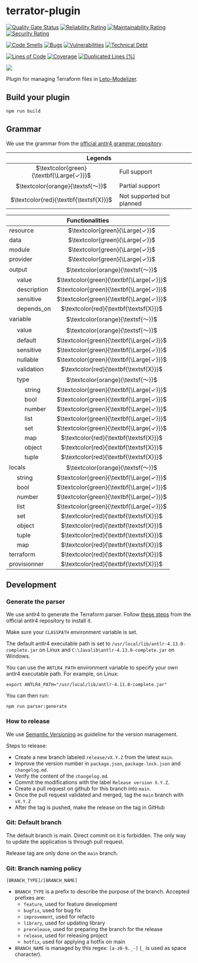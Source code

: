 # terrator-plugin

[![Quality Gate Status](https://sonarcloud.io/api/project_badges/measure?project=ditrit_terrator-plugin&metric=alert_status)](https://sonarcloud.io/summary/overall?id=ditrit_terrator-plugin)
[![Reliability Rating](https://sonarcloud.io/api/project_badges/measure?project=ditrit_terrator-plugin&metric=reliability_rating)](https://sonarcloud.io/summary/overall?id=ditrit_terrator-plugin)
[![Maintainability Rating](https://sonarcloud.io/api/project_badges/measure?project=ditrit_terrator-plugin&metric=sqale_rating)](https://sonarcloud.io/summary/overall?id=ditrit_terrator-plugin)
[![Security Rating](https://sonarcloud.io/api/project_badges/measure?project=ditrit_terrator-plugin&metric=security_rating)](https://sonarcloud.io/summary/overall?id=ditrit_terrator-plugin)

[![Code Smells](https://sonarcloud.io/api/project_badges/measure?project=ditrit_terrator-plugin&metric=code_smells)](https://sonarcloud.io/summary/overall?id=ditrit_terrator-plugin)
[![Bugs](https://sonarcloud.io/api/project_badges/measure?project=ditrit_terrator-plugin&metric=bugs)](https://sonarcloud.io/summary/overall?id=ditrit_terrator-plugin)
[![Vulnerabilities](https://sonarcloud.io/api/project_badges/measure?project=ditrit_terrator-plugin&metric=vulnerabilities)](https://sonarcloud.io/summary/overall?id=ditrit_terrator-plugin)
[![Technical Debt](https://sonarcloud.io/api/project_badges/measure?project=ditrit_terrator-plugin&metric=sqale_index)](https://sonarcloud.io/summary/overall?id=ditrit_terrator-plugin)

[![Lines of Code](https://sonarcloud.io/api/project_badges/measure?project=ditrit_terrator-plugin&metric=ncloc)](https://sonarcloud.io/summary/overall?id=ditrit_terrator-plugin)
[![Coverage](https://sonarcloud.io/api/project_badges/measure?project=ditrit_terrator-plugin&metric=coverage)](https://sonarcloud.io/summary/overall?id=ditrit_terrator-plugin)
[![Duplicated Lines (%)](https://sonarcloud.io/api/project_badges/measure?project=ditrit_terrator-plugin&metric=duplicated_lines_density)](https://sonarcloud.io/summary/overall?id=ditrit_terrator-plugin)

[![](https://dcbadge.vercel.app/api/server/zkKfj9gj2C?style=flat&theme=default-inverted)](https://discord.gg/zkKfj9gj2C)

Plugin for managing Terraform files in [Leto-Modelizer](https://github.com/ditrit/leto-modelizer).

## Build your plugin

```
npm run build
```

## Grammar

We use the grammar from the [official antlr4 grammar repository](https://github.com/antlr/grammars-v4/tree/master/terraform).


<table>
  <thead>
    <tr>
      <th colspan="2">Legends</th>
    </tr>
  </thead>
  <tbody>
    <tr>
      <td align="center">$\textcolor{green}{\textbf{\Large{✓}}}$</td>
      <td>Full support</td>
    </tr>
    <tr>
      <td align="center">$\textcolor{orange}{\textsf{〜}}$</td>
      <td>Partial support</td>
    </tr>
    <tr>
      <td align="center">$\textcolor{red}{\textbf{\textsf{X}}}$</td>
      <td>Not supported but planned</td>
    </tr>
  </tbody>
</table>

<table>
  <thead>
    <tr>
      <th colspan="6">Functionalities</th>
    </tr>
  </thead>
  <tbody>
    <tr>
      <td colspan="5">resource</td>
      <td align="center">$\textcolor{green}{\Large{✓}}$</td>
    </tr>
    <tr>
      <td colspan="5">data</td>
      <td align="center">$\textcolor{green}{\Large{✓}}$</td>
    </tr>
    <tr>
      <td colspan="5">module</td>
      <td align="center">$\textcolor{green}{\Large{✓}}$</td>
    </tr>
    <tr>
      <td colspan="5">provider</td>
      <td align="center">$\textcolor{green}{\Large{✓}}$</td>
    </tr>
    <tr>
      <td colspan="5">output</td>
      <td align="center">$\textcolor{orange}{\textsf{〜}}$</td>
    </tr>
    <tr>
      <td width="5px" padding="0"></td>
      <td colspan="4">value</td>
      <td align="center">$\textcolor{green}{\textbf{\Large{✓}}}$</td>
    </tr>
    <tr>
      <td width="5px" padding="0"></td>
      <td colspan="4">description</td>
      <td align="center">$\textcolor{green}{\textbf{\Large{✓}}}$</td>
    </tr>
    <tr>
      <td width="5px" padding="0"></td>
      <td colspan="4">sensitive</td>
      <td align="center">$\textcolor{green}{\textbf{\Large{✓}}}$</td>
    </tr>
    <tr>
      <td width="5px" padding="0"></td>
      <td colspan="4">depends_on</td>
      <td align="center">$\textcolor{red}{\textbf{\textsf{X}}}$</td>
    </tr>
    <tr>
      <td colspan="5">variable</td>
      <td align="center">$\textcolor{orange}{\textsf{〜}}$</td>
    </tr>
    <tr>
      <td width="5px" padding="0"></td>
      <td colspan="4">value</td>
      <td align="center">$\textcolor{orange}{\textsf{〜}}$</td>
    </tr>
    <tr>
      <td width="5px" padding="0"></td>
      <td colspan="4">default</td>
      <td align="center">$\textcolor{green}{\textbf{\Large{✓}}}$</td>
    </tr>
    <tr>
      <td width="5px" padding="0"></td>
      <td colspan="4">sensitive</td>
      <td align="center">$\textcolor{green}{\textbf{\Large{✓}}}$</td>
    </tr>
    <tr>
      <td width="5px" padding="0"></td>
      <td colspan="4">nullable</td>
      <td align="center">$\textcolor{green}{\textbf{\Large{✓}}}$</td>
    </tr>
    <tr>
      <td width="5px" padding="0"></td>
      <td colspan="4">validation</td>
      <td align="center">$\textcolor{red}{\textbf{\textsf{X}}}$</td>
    </tr>
    <tr>
      <td width="5px" padding="0"></td>
      <td colspan="4">type</td>
      <td align="center">$\textcolor{orange}{\textsf{〜}}$</td>
    </tr>
    <tr>
      <td width="5px" padding="0"></td>
      <td width="5px" padding="0"></td>
      <td colspan="3">string</td>
      <td align="center">$\textcolor{green}{\textbf{\Large{✓}}}$</td>
    </tr>
    <tr>
      <td width="5px" padding="0"></td>
      <td width="5px" padding="0"></td>
      <td colspan="3">bool</td>
      <td align="center">$\textcolor{green}{\textbf{\Large{✓}}}$</td>
    </tr>
    <tr>
      <td width="5px" padding="0"></td>
      <td width="5px" padding="0"></td>
      <td colspan="3">number</td>
      <td align="center">$\textcolor{green}{\textbf{\Large{✓}}}$</td>
    </tr>
    <tr>
      <td width="5px" padding="0"></td>
      <td width="5px" padding="0"></td>
      <td colspan="3">list</td>
      <td align="center">$\textcolor{green}{\textbf{\Large{✓}}}$</td>
    </tr>
    <tr>
      <td width="5px" padding="0"></td>
      <td width="5px" padding="0"></td>
      <td colspan="3">set</td>
      <td align="center">$\textcolor{green}{\textbf{\Large{✓}}}$</td>
    </tr>
    <tr>
      <td width="5px" padding="0"></td>
      <td width="5px" padding="0"></td>
      <td colspan="3">map</td>
      <td align="center">$\textcolor{red}{\textbf{\textsf{X}}}$</td>
    </tr>
    <tr>
      <td width="5px" padding="0"></td>
      <td width="5px" padding="0"></td>
      <td colspan="3">object</td>
      <td align="center">$\textcolor{red}{\textbf{\textsf{X}}}$</td>
    </tr>
    <tr>
      <td width="5px" padding="0"></td>
      <td width="5px" padding="0"></td>
      <td colspan="3">tuple</td>
      <td align="center">$\textcolor{red}{\textbf{\textsf{X}}}$</td>
    </tr>
    <tr>
      <td colspan="5">locals</td>
      <td align="center">$\textcolor{orange}{\textsf{〜}}$</td>
    </tr>
    <tr>
      <td width="5px" padding="0"></td>
      <td colspan="4">string</td>
      <td align="center">$\textcolor{green}{\textbf{\Large{✓}}}$</td>
    </tr>
    <tr>
      <td width="5px" padding="0"></td>
      <td colspan="4">bool</td>
      <td align="center">$\textcolor{green}{\textbf{\Large{✓}}}$</td>
    </tr>
    <tr>
      <td width="5px" padding="0"></td>
      <td colspan="4">number</td>
      <td align="center">$\textcolor{green}{\textbf{\Large{✓}}}$</td>
    </tr>
    <tr>
      <td width="5px" padding="0"></td>
      <td colspan="4">list</td>
      <td align="center">$\textcolor{green}{\textbf{\Large{✓}}}$</td>
    </tr>
    <tr>
      <td width="5px" padding="0"></td>
      <td colspan="4">set</td>
      <td align="center">$\textcolor{red}{\textbf{\textsf{X}}}$</td>
    </tr>
    <tr>
      <td width="5px" padding="0"></td>
      <td colspan="4">object</td>
      <td align="center">$\textcolor{red}{\textbf{\textsf{X}}}$</td>
    </tr>
    <tr>
      <td width="5px" padding="0"></td>
      <td colspan="4">tuple</td>
      <td align="center">$\textcolor{red}{\textbf{\textsf{X}}}$</td>
    </tr>
    <tr>
      <td width="5px" padding="0"></td>
      <td colspan="4">map</td>
      <td align="center">$\textcolor{red}{\textbf{\textsf{X}}}$</td>
    </tr>
    <tr>
      <td colspan="5">terraform</td>
      <td align="center">$\textcolor{red}{\textbf{\textsf{X}}}$</td>
    </tr>
    <tr>
      <td colspan="5">provisionner</td>
      <td align="center">$\textcolor{red}{\textbf{\textsf{X}}}$</td>
    </tr>
  </tbody>
</table>

## Development

### Generate the parser

We use antlr4 to generate the Terraform parser. Follow [these steps](https://github.com/antlr/antlr4/blob/master/doc/getting-started.md#unix) from the official antlr4 repository to install it.

Make sure your `CLASSPATH` environment variable is set.

The default antlr4 executable path is set to `/usr/local/lib/antlr-4.13.0-complete.jar` on Linux and `C:\Javalib\antlr-4.13.0-complete.jar` on Windows.

You  can use the `ANTLR4_PATH` environment variable to specify your own antlr4 executable path. For example, on Linux:


```
export ANTLR4_PATH="/usr/local/lib/antlr-4.11.0-complete.jar"
```


You can then run:

```
npm run parser:generate
```

### How to release

We use [Semantic Versioning](https://semver.org/spec/v2.0.0.html) as guideline for the version management.

Steps to release:
- Create a new branch labeled `release/vX.Y.Z` from the latest `main`.
- Improve the version number in `package.json`, `package-lock.json` and `changelog.md`.
- Verify the content of the `changelog.md`.
- Commit the modifications with the label `Release version X.Y.Z`.
- Create a pull request on github for this branch into `main`.
- Once the pull request validated and merged, tag the `main` branch with `vX.Y.Z`
- After the tag is pushed, make the release on the tag in GitHub

### Git: Default branch

The default branch is main. Direct commit on it is forbidden. The only way to update the application is through pull request.

Release tag are only done on the `main` branch.

### Git: Branch naming policy

`[BRANCH_TYPE]/[BRANCH_NAME]`

* `BRANCH_TYPE` is a prefix to describe the purpose of the branch. Accepted prefixes are:
  * `feature`, used for feature development
  * `bugfix`, used for bug fix
  * `improvement`, used for refacto
  * `library`, used for updating library
  * `prerelease`, used for preparing the branch for the release
  * `release`, used for releasing project
  * `hotfix`, used for applying a hotfix on main
* `BRANCH_NAME` is managed by this regex: `[a-z0-9._-]` (`_` is used as space character).
